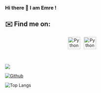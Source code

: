 ### Hi there 👋 I am Emre ! 


## ✉️ Find me on:


<p align="center">
 <a href="https://www.linkedin.com/in/emre-binnaz-6b482017b/" target="_blank" rel="noopener noreferrer"> <img src="https://cdn.jsdelivr.net/npm/simple-icons@v3/icons/linkedin.svg" alt="Python" height="40" style="vertical-align:top; margin:4px"></a>
 <a href="mailto:emre.binnaz@ceng.deu.edu.tr"> <img src="https://cdn.jsdelivr.net/npm/simple-icons@v3/icons/gmail.svg" alt="Python" height="40" style="vertical-align:top; margin:4px"></a>
</p>

<br />


![](https://visitor-badge.laobi.icu/badge?page_id=emrebinnaz.emrebinnaz)

[![Github](https://img.shields.io/github/followers/emrebinnaz?label=Follow&style=social)](https://github.com/emrebinnaz)

![Top Langs](https://github-readme-stats.vercel.app/api/top-langs/?username=emrebinnaz&theme=tokyonight)

<!--
**emrebinnaz/emrebinnaz** is a ✨ _special_ ✨ repository because its `README.md` (this file) appears on your GitHub profile.

Here are some ideas to get you started:

- 🔭 I’m currently working on ...
- 🌱 I’m currently learning ...
- 👯 I’m looking to collaborate on ...
- 🤔 I’m looking for help with ...
- 💬 Ask me about ...
- 📫 How to reach me: ...
- 😄 Pronouns: ...
- ⚡ Fun fact: ...
-->
